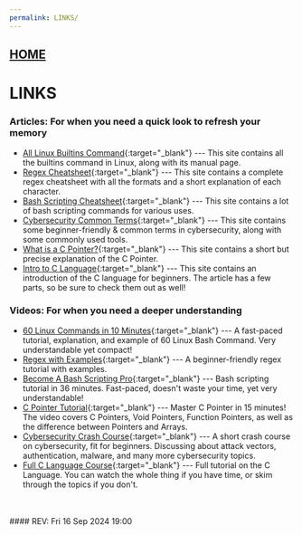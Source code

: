```yaml
---
permalink: LINKS/
---
```


## [HOME](../)

# LINKS

### Articles: For when you need a quick look to refresh your memory
* [All Linux Builtins Command](https://ss64.com/bash/){:target="_blank"} ---
  This site contains all the builtins command in Linux, along with its manual page.
* [Regex Cheatsheet](https://docs.linuxfoundation.org/v2/security-service/manage-false-positives/regular-expressions-cheat-sheet){:target="_blank"} ---
  This site contains a complete regex cheatsheet with all the formats and a short explanation of each character.
* [Bash Scripting Cheatsheet](https://devhints.io/bash){:target="_blank"} ---
  This site contains a lot of bash scripting commands for various uses.
* [Cybersecurity Common Terms](https://zerotomastery.io/cheatsheets/cyber-security-cheat-sheet/){:target="_blank"} ---
  This site contains some beginner-friendly & common terms in cybersecurity, along with some commonly used tools.
* [What is a C Pointer?](https://developerhelp.microchip.com/xwiki/bin/view/software-tools/c-programming/data-pointers/){:target="_blank"} ---
  This site contains a short but precise explanation of the C Pointer.
* [Intro to C Language](https://medium.com/@vijayaneraye/basics-of-c-programming-for-beginners-part-1-9ccabb0c3e6c){:target="_blank"} ---
  This site contains an introduction of the C language for beginners. The article has a few parts, so be sure to check them out as well!

### Videos: For when you need a deeper understanding
* [60 Linux Commands in 10 Minutes](https://www.youtube.com/watch?v=gd7BXuUQ91w){:target="_blank"} ---
  A fast-paced tutorial, explanation, and example of 60 Linux Bash Command. Very understandable yet compact!
* [Regex with Examples](https://www.youtube.com/watch?v=MtpgVaHf648){:target="_blank"} ---
  A beginner-friendly regex tutorial with examples.
* [Become A Bash Scripting Pro](https://www.youtube.com/watch?v=4ygaA_y1wvQ){:target="_blank"} --- 
Bash scripting tutorial in 36 minutes. Fast-paced, doesn't waste your time, yet very understandable!
* [C Pointer Tutorial](https://www.youtube.com/watch?v=IrGjyfBC-u0){:target="_blank"} --- 
Master C Pointer in 15 minutes! The video covers C Pointers, Void Pointers, Function Pointers, as well as the difference between Pointers and Arrays.
* [Cybersecurity Crash Course](https://www.youtube.com/watch?v=bPVaOlJ6ln0){:target="_blank"} --- 
A short crash course on cybersecurity, fit for beginners. Discussing about attack vectors, authentication, malware, and many more cybersecurity topics.
* [Full C Language Course](https://www.youtube.com/watch?v=87SH2Cn0s9A){:target="_blank"} --- 
Full tutorial on the C Language. You can watch the whole thing if you have time, or skim through the topics if you don't.
<br>
<br>
#### REV: Fri 16 Sep 2024 19:00
<hr5
